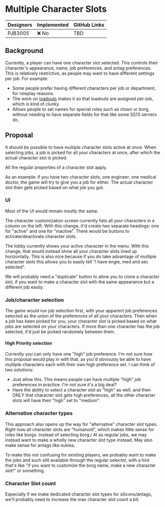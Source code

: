 # Multiple Character Slots

| Designers | Implemented | GitHub Links |
|---|---|---|
| PJB3005 | :x: No | TBD |

## Background

Currently, a player can have one character slot selected. This controls their character's appearance, name, job preferences, and antag preferences. This is relatively restrictive, as people may want to have different settings per job. For example:

* Some people prefer having different characters per job or department, for roleplay reasons.
* The work on [loadouts](https://github.com/space-wizards/space-station-14/pull/25715) makes it so that loadouts are assigned per-job, which is kind of clunky.
* Allows people to set names for special roles such as clown or borg, without needing to have separate fields for that like some SS13 servers do.

## Proposal

It should be possible to have multiple character slots active at once. When selecting jobs, a job is picked for all your characters at once, after which the actual character slot is picked.

All the regular properties of a character slot apply. 

As an example: if you have two character slots, one engineer, one medical doctor, the game will try to give you a job for either. The actual character slot then gets picked based on what job you got.

### UI

Most of the UI would remain mostly the same.

The character customization screen currently lists all your characters in a column on the left. With this change, it'd create two separate headings: one for "active" and one for "inactive". There would be buttons to activate/deactivate character slots.

The lobby currently shows your active character in the menu. With this change, that would instead show all your character slots lined up horizontally. This is also nice because if you do take advantage of multiple character slots this allows you to easily tell "I have engie, med and sec selected".

We will probably need a "duplicate" button to allow you to clone a character slot, if you want to make a character slot with the same appearance but a different job easily.

### Job/character selection

The game would run job selection first, with your apparent job preferences selected as the union of the preferences of all your characters. Then when a job has been picked for you, your character slot is picked based on what jobs are selected on your characters. If more than one character has the job selected, it'd just be picked randomely between them.

#### High Priority selection

Currently you can only have one "high" job preference. I'm not sure how this proposal would play in with that, as you'd obviously be able to have multiple characters each with their own high preference set. I can think of two solutions:

* Just allow this. This means people can have multiple "high" job preferences in practice. I'm not sure it's a big deal?
* Have the ability to select a character slot as "high" as well, and then ONLY that character slot gets high preferences, all the other character slots will have their "high" set to "medium".

### Alternative character types

This approach also opens up the way for "alternative" character slot types. Right now all character slots are "humanoid", which makes little sense for roles like borgs. Instead of selecting borg / AI as regular jobs, we may instead want to make a wholly new character slot type instead. May also make sense for antags like nukies.

To make this not confusing for existing players, we probably want to make the jobs and such still available through the regular selector, with a hint that's like "if you want to customize the borg name, make a new character slot!" or something.

### Character Slot count

Especially if we make dedicated character slot types for silicons/antags, we'll probably need to increase the max character slot count a bit.
